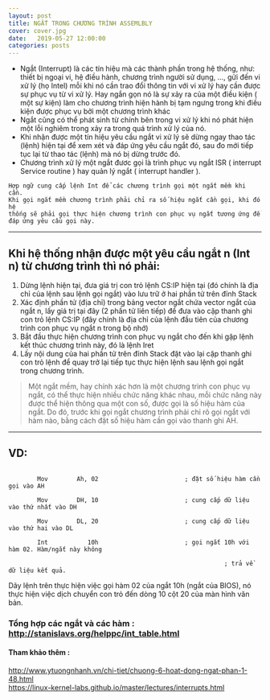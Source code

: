 ```yaml
---
layout: post
title: NGẮT TRONG CHƯƠNG TRÌNH ASSEMLBLY
cover: cover.jpg
date:   2019-05-27 12:00:00
categories: posts
---
```


- Ngắt (Interrupt) là các tín hiệu mà các thành phần trong hệ thống, như: thiết bị ngoại vi, hệ điều hành, chương trình người sử dụng, ..., gửi đến vi xử lý (họ Intel) mỗi khi nó cần trao đổi thông tin với vi xử lý hay cần được sự phục vụ từ vi xử lý. Hay ngắn gọn nó là sự xảy ra của một điều kiện ( một sự kiện) làm cho chương trình hiện hành bị tạm ngưng trong khi điều kiện được phục vụ bởi một chương trình khác
- Ngắt cũng có thể phát sinh từ chính bên trong vi xử lý khi nó phát hiện một lỗi nghiêm trong xảy ra trong quá trình xử lý của nó.
- Khi nhận được một tín hiệu yêu cầu ngắt vi xử lý sẽ dừng ngay thao tác (lệnh) hiện tại để xem xét và đáp ứng yêu cầu ngắt đó, sau đo mới tiếp tục lại từ thao tác (lệnh) mà nó bị dừng trước đó.  
- Chương trình xử lý một ngắt đươc gọi là trình phục vụ ngắt ISR ( interrupt Service routine ) hay quản lý ngắt ( interrupt handler ).

``` 
Hợp ngữ cung cấp lệnh Int để các chương trình gọi một ngắt mềm khi cần. 
Khi gọi ngắt mềm chương trình phải chỉ ra số hiệu ngắt cần gọi, khi đó hệ 
thống sẽ phải gọi thực hiện chương trình con phục vụ ngắt tương ứng để đáp ứng yêu cầu gọi này.
```
---
 ## Khi hệ thống nhận được một yêu cầu ngắt n (Int   n) từ chương trình thì nó phải:
 1. Dừng lệnh hiện tại, đưa giá trị con trỏ lệnh CS:IP hiện tại (đó chính là địa chỉ của lệnh sau lệnh gọi ngắt) vào lưu trữ ở hai phần tử trên đỉnh Stack  
 2. Xác định phần tử (địa chỉ) trong bảng vector ngắt chứa vector ngắt của ngắt n, lấy giá trị tại đây (2 phần tử liên tiếp) để đưa vào cặp thanh ghi con trỏ lệnh CS:IP (đây chính là địa chỉ của lệnh đầu tiên của chương trình con phục vụ ngắt n trong bộ nhớ)  
 3. Bắt đầu thực hiện chương trình con phục vụ ngắt cho đến khi gặp lệnh kết thúc chương trình này, đó là lệnh Iret
 4. Lấy nội dung của hai phần tử trên đỉnh Stack đặt vào lại cặp thanh ghi con trỏ lệnh để quay trở lại tiếp tục thực hiện lệnh sau lệnh gọi ngắt trong chương trình.
 
> Một ngắt mềm, hay chính xác hơn là một chương trình con phục vụ ngắt, có thể thực hiện nhiều chức năng khác nhau, mỗi chức năng này được thể hiện thông qua một con số, được gọi là số hiệu hàm của ngắt. Do đó, trước khi gọi ngắt chương trình phải chỉ rõ gọi ngắt với hàm nào, bằng cách đặt số hiệu hàm cần gọi vào thanh ghi AH.  
---
## VD:

```ASM

        Mov        Ah, 02                        ; đặt số hiệu hàm cần gọi vào AH

        Mov        DH, 10                        ; cung cấp dữ liệu vào thứ nhất vào DH

        Mov        DL, 20                        ; cung cấp dữ liệu vào thứ hai vào DL

        Int           10h                        ; gọi ngắt 10h với hàm 02. Hàm/ngắt này không

                                                            ; trả về dữ liệu kết quả.
```
Dãy lệnh trên thực hiện việc gọi hàm 02 của ngắt 10h (ngắt của BIOS), nó thực hiện việc dịch chuyển con trỏ đến dòng 10 cột 20 của màn hình văn bản.
### Tổng hợp các ngắt và các hàm : http://stanislavs.org/helppc/int_table.html
#### Tham khảo thêm :  
http://www.ytuongnhanh.vn/chi-tiet/chuong-6-hoat-dong-ngat-phan-1-48.html  
https://linux-kernel-labs.github.io/master/lectures/interrupts.html
 
